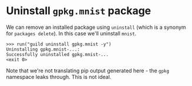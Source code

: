 # Uninstall `gpkg.mnist` package

We can remove an installed package using `uninstall` (which is a
synonym for `packages delete`). In this case we'll uninstall `mnist`.

    >>> run("guild uninstall gpkg.mnist -y")
    Uninstalling gpkg.mnist-...:
    Successfully uninstalled gpkg.mnist-...
    <exit 0>

Note that we're not translating pip output generated here - the `gpkg`
namespace leaks through. This is not ideal.
